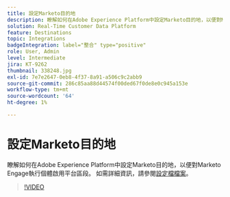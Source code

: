 ```yaml
---
title: 設定Marketo目的地
description: 瞭解如何在Adobe Experience Platform中設定Marketo目的地，以便對Marketo Engage執行個體啟用平台區段。
solution: Real-Time Customer Data Platform
feature: Destinations
topic: Integrations
badgeIntegration: label="整合" type="positive"
role: User, Admin
level: Intermediate
jira: KT-9262
thumbnail: 338248.jpg
exl-id: 7e7e2647-0eb8-4f37-8a91-a506c9c2abb9
source-git-commit: 286c85aa88d44574f00ded67f0de8e0c945a153e
workflow-type: tm+mt
source-wordcount: '64'
ht-degree: 1%

---
```


# 設定Marketo目的地

瞭解如何在Adobe Experience Platform中設定Marketo目的地，以便對Marketo Engage執行個體啟用平台區段。 如需詳細資訊，請參閱[設定檔檔案](https://experienceleague.adobe.com/docs/experience-platform/rtcdp/profile/profile-browse.html)。

>[!VIDEO](https://video.tv.adobe.com/v/338248?learn=on&enablevpops)

